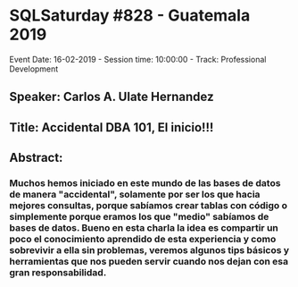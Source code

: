 # SQLSaturday #828 - Guatemala 2019
Event Date: 16-02-2019 - Session time: 10:00:00 - Track: Professional Development
## Speaker: Carlos A. Ulate Hernandez
## Title: Accidental DBA 101, El inicio!!!
## Abstract:
### Muchos hemos iniciado en este mundo de las bases de datos de manera "accidental", solamente por ser los que hacia mejores consultas, porque sabíamos crear tablas con código o simplemente porque eramos los que "medio" sabíamos de bases de datos. Bueno en esta charla la idea es compartir un poco el conocimiento aprendido de esta experiencia y como sobrevivir a ella sin problemas, veremos algunos tips básicos y herramientas que nos pueden servir cuando nos dejan con esa gran responsabilidad.
